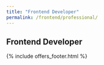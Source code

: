 ```yaml
---
title: "Frontend Developer"
permalink: /frontend/professional/
---
```

## Frontend Developer

{% include offers_footer.html %}